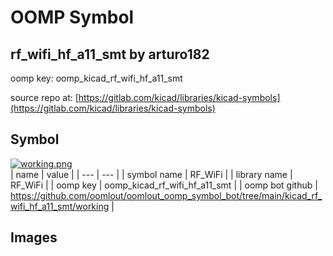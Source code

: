 # OOMP Symbol  
## rf_wifi_hf_a11_smt  by arturo182  
  
oomp key: oomp_kicad_rf_wifi_hf_a11_smt  
  
source repo at: [https://gitlab.com/kicad/libraries/kicad-symbols](https://gitlab.com/kicad/libraries/kicad-symbols)  
## Symbol  
  
[![working.png](working_600.png)](working.png)  
| name | value | 
| --- | --- | 
| symbol name | RF_WiFi | 
| library name | RF_WiFi | 
| oomp key | oomp_kicad_rf_wifi_hf_a11_smt | 
| oomp bot github | https://github.com/oomlout/oomlout_oomp_symbol_bot/tree/main/kicad_rf_wifi_hf_a11_smt/working | 
## Images  
